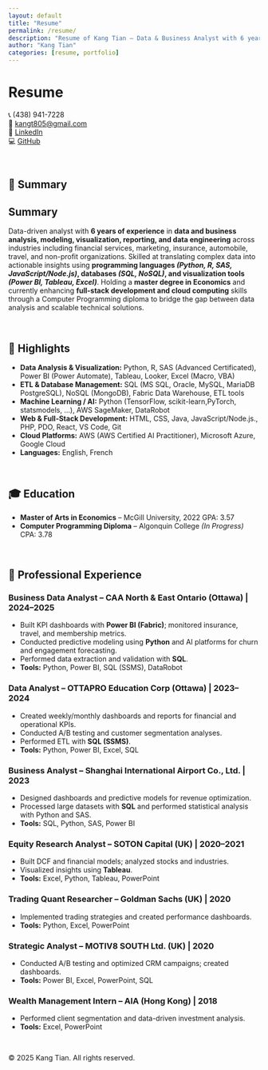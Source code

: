 ```yaml
---
layout: default
title: "Resume"
permalink: /resume/
description: "Resume of Kang Tian — Data & Business Analyst with 6 years of experience in data analysis, modeling, visualization, and reporting."
author: "Kang Tian"
categories: [resume, portfolio] 
---
```


# Resume
📞 (438) 941-7228  
📧 kangt805@gmail.com  
💼 [LinkedIn](https://www.linkedin.com/in/kangtianecon)  
💻 [GitHub](https://github.com/kang-tian)  

<p> &nbsp; </p>

## 📝 Summary
## Summary

Data-driven analyst with **6 years of experience** in **data and business analysis, modeling, visualization, reporting, and data engineering** across industries including financial services, marketing, insurance, automobile, travel, and non-profit organizations. Skilled at translating complex data into actionable insights using **programming languages *(Python, R, SAS, JavaScript/Node.js)*, databases *(SQL, NoSQL)*, and visualization tools *(Power BI, Tableau, Excel)***. Holding a **master degree in Economics** and currently enhancing **full-stack development and cloud computing** skills through a Computer Programming diploma to bridge the gap between data analysis and scalable technical solutions.

<p> &nbsp; </p>

## 🌟 Highlights
- **Data Analysis & Visualization:** Python, R, SAS (Advanced Certificated), Power BI (Power Automate), Tableau, Looker, Excel (Macro, VBA) 
- **ETL & Database Management:** SQL (MS SQL, Oracle, MySQL, MariaDB PostgreSQL), NoSQL (MongoDB), Fabric Data Warehouse, ETL tools 
- **Machine Learning / AI:** Python (TensorFlow, scikit-learn,PyTorch, statsmodels, ...), AWS SageMaker, DataRobot
- **Web & Full-Stack Development:** HTML, CSS, Java, JavaScript/Node.js., PHP, PDO, React, VS Code, Git
- **Cloud Platforms:** AWS (AWS Certified AI Practitioner), Microsoft Azure, Google Cloud
- **Languages:** English, French 

<p> &nbsp; </p>



## 🎓 Education
- **Master of Arts in Economics** – McGill University, 2022     GPA: 3.57
- **Computer Programming Diploma** – Algonquin College *(In Progress)*  CPA: 3.78 


<p> &nbsp; </p>

## 💼 Professional Experience
### Business Data Analyst – CAA North & East Ontario (Ottawa) | 2024–2025
- Built KPI dashboards with **Power BI (Fabric)**; monitored insurance, travel, and membership metrics.  
- Conducted predictive modeling using **Python** and AI platforms for churn and engagement forecasting.
- Performed data extraction and validation with **SQL**.
- **Tools:** Python, Power BI, SQL (SSMS), DataRobot  

### Data Analyst – OTTAPRO Education Corp (Ottawa) | 2023–2024  
- Created weekly/monthly dashboards and reports for financial and operational KPIs.  
- Conducted A/B testing and customer segmentation analyses.  
- Performed ETL with **SQL (SSMS)**.
- **Tools:** Python, Power BI, Excel, SQL  

### Business Analyst – Shanghai International Airport Co., Ltd. | 2023  
- Designed dashboards and predictive models for revenue optimization.  
- Processed large datasets with **SQL** and performed statistical analysis with Python and SAS.  
- **Tools:** SQL, Python, SAS, Power BI  

### Equity Research Analyst – SOTON Capital (UK) | 2020–2021  
- Built DCF and financial models; analyzed stocks and industries.  
- Visualized insights using **Tableau**.  
- **Tools:** Excel, Python, Tableau, PowerPoint  

### Trading Quant Researcher – Goldman Sachs (UK) | 2020  
- Implemented trading strategies and created performance dashboards.  
- **Tools:** Python, Excel, PowerPoint  

### Strategic Analyst – MOTIV8 SOUTH Ltd. (UK) | 2020  
- Conducted A/B testing and optimized CRM campaigns; created dashboards.  
- **Tools:** Power BI, Excel, PowerPoint, SQL  

### Wealth Management Intern – AIA (Hong Kong) | 2018  
- Performed client segmentation and data-driven investment analysis.  
- **Tools:** Excel, PowerPoint

<p> &nbsp; </p>

© 2025 Kang Tian. All rights reserved.



